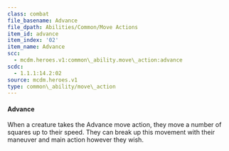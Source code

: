 ```yaml
---
class: combat
file_basename: Advance
file_dpath: Abilities/Common/Move Actions
item_id: advance
item_index: '02'
item_name: Advance
scc:
  - mcdm.heroes.v1:common\_ability.move\_action:advance
scdc:
  - 1.1.1:14.2:02
source: mcdm.heroes.v1
type: common\_ability/move\_action
---
```


#### Advance

When a creature takes the Advance move action, they move a number of squares up to their speed. They can break up this movement with their maneuver and main action however they wish.
